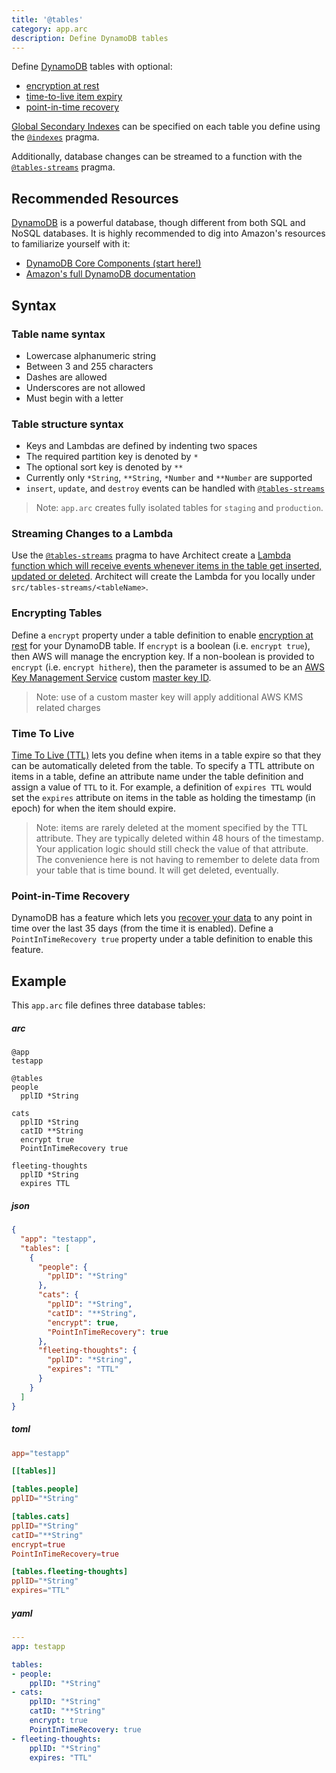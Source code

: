 ```yaml
---
title: '@tables'
category: app.arc
description: Define DynamoDB tables
---
```


Define [DynamoDB][ddb] tables with optional:

- [encryption at rest][encryption]
- [time-to-live item expiry][ttl]
- [point-in-time recovery][recovery]

[Global Secondary Indexes][gsi] can be specified on each table you define using the [`@indexes`][indexes] pragma.

Additionally, database changes can be streamed to a function with the [`@tables-streams`][tables-streams] pragma.

## Recommended Resources

[DynamoDB][ddb] is a powerful database, though different from both SQL and NoSQL databases. It is highly recommended to dig into Amazon's resources to familiarize yourself with it:

- [DynamoDB Core Components (start here!)][core]
- [Amazon's full DynamoDB documentation][ddb]

## Syntax

### Table name syntax

- Lowercase alphanumeric string
- Between 3 and 255 characters
- Dashes are allowed
- Underscores are not allowed
- Must begin with a letter

### Table structure syntax

- Keys and Lambdas are defined by indenting two spaces
- The required partition key is denoted by `*`
- The optional sort key is denoted by `**`
- Currently only `*String`, `**String`, `*Number` and `**Number` are supported
- `insert`, `update`, and `destroy` events can be handled with [`@tables-streams`][tables-streams]

> Note: `app.arc` creates fully isolated tables for `staging` and `production`.

### Streaming Changes to a Lambda

Use the [`@tables-streams`][tables-streams] pragma to have Architect create a [Lambda function which will receive events whenever items in the table get inserted, updated or deleted][stream]. Architect will create the Lambda for you locally under `src/tables-streams/<tableName>`.

### Encrypting Tables

Define a `encrypt` property under a table definition to enable [encryption at rest][encryption] for your DynamoDB table. If `encrypt` is a boolean (i.e. `encrypt true`), then AWS will manage the encryption key. If a non-boolean is provided to `encrypt` (i.e. `encrypt hithere`), then the parameter is assumed to be an [AWS Key Management Service][kms] custom [master key ID](https://docs.aws.amazon.com/kms/latest/developerguide/concepts.html#key-id).

> Note: use of a custom master key will apply additional AWS KMS related charges

### Time To Live

[Time To Live (TTL)][ttl] lets you define when items in a table expire so that they can be automatically deleted from the table. To specify a TTL attribute on items in a table, define an attribute name under the table definition and assign a value of `TTL` to it. For example, a definition of `expires TTL` would set the `expires` attribute on items in the table as holding the timestamp (in epoch) for when the item should expire.

> Note: items are rarely deleted at the moment specified by the TTL attribute. They are typically deleted within 48 hours of the timestamp. Your application logic should still check the value of that attribute. The convenience here is not having to remember to delete data from your table that is time bound. It will get deleted, eventually.

### Point-in-Time Recovery

DynamoDB has a feature which lets you [recover your data][recovery] to any point in time over the last 35 days (from the time it is enabled). Define a `PointInTimeRecovery true` property under a table definition to enable this feature.

## Example

This `app.arc` file defines three database tables:

<arc-viewer default-tab=arc>
<div slot=contents>

<arc-tab label=arc>
<h5>arc</h5>
<div slot=content>

```arc
@app
testapp

@tables
people
  pplID *String

cats
  pplID *String
  catID **String
  encrypt true
  PointInTimeRecovery true

fleeting-thoughts
  pplID *String
  expires TTL
```
</div>
</arc-tab>

<arc-tab label=json>
<h5>json</h5>
<div slot=content>

```json
{
  "app": "testapp",
  "tables": [
    {
      "people": {
        "pplID": "*String"
      },
      "cats": {
        "pplID": "*String",
        "catID": "**String",
        "encrypt": true,
        "PointInTimeRecovery": true
      },
      "fleeting-thoughts": {
        "pplID": "*String",
        "expires": "TTL"
      }
    }
  ]
}
```
</div>
</arc-tab>

<arc-tab label=toml>
<h5>toml</h5>
<div slot=content>

```toml
app="testapp"

[[tables]]

[tables.people]
pplID="*String"

[tables.cats]
pplID="*String"
catID="**String"
encrypt=true
PointInTimeRecovery=true

[tables.fleeting-thoughts]
pplID="*String"
expires="TTL"
```
</div>
</arc-tab>

<arc-tab label=yaml>
<h5>yaml</h5>
<div slot=content>

```yaml
---
app: testapp

tables:
- people:
    pplID: "*String"
- cats:
    pplID: "*String"
    catID: "**String"
    encrypt: true
    PointInTimeRecovery: true
- fleeting-thoughts:
    pplID: "*String"
    expires: "TTL"
```
</div>
</arc-tab>

</div>
</arc-viewer>

[indexes]: indexes
[tables-streams]: tables-streams
[core]: https://docs.aws.amazon.com/amazondynamodb/latest/developerguide/HowItWorks.CoreComponents.html
[ddb]: https://aws.amazon.com/documentation/dynamodb/
[encryption]: https://docs.aws.amazon.com/amazondynamodb/latest/developerguide/EncryptionAtRest.html
[gsi]: https://docs.aws.amazon.com/amazondynamodb/latest/developerguide/GSI.html
[kms]: https://docs.aws.amazon.com/kms/latest/developerguide/concepts.html
[recovery]: https://docs.aws.amazon.com/amazondynamodb/latest/developerguide/PointInTimeRecovery.html
[stream]: https://docs.aws.amazon.com/amazondynamodb/latest/developerguide/Streams.Lambda.html
[ttl]: https://docs.aws.amazon.com/amazondynamodb/latest/developerguide/TTL.html

